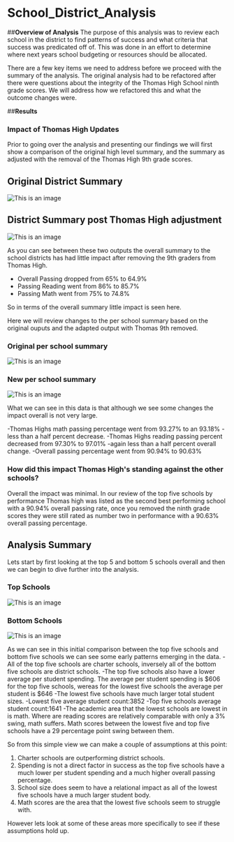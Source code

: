 # School_District_Analysis
##**Overview of Analysis**
The purpose of this analysis was to review each school in the district to find patterns of success and what criteria that success was predicated off of. This was done in an effort to determine where next years school budgeting or resources should be allocated.

There are a few key items we need to address before we proceed with the summary of the analysis. The original analysis had to be refactored after there were questions about the integrity of the Thomas High School ninth grade scores. We will address how we refactored this and what the outcome changes were.

##**Results**
### Impact of Thomas High Updates
Prior to going over the analysis and presenting our findings we will first show a comparison of the original high level summary, and the summary as adjusted with the removal of the Thomas High 9th grade scores.

## Original District Summary
![This is an image]("C:\Users\nytec\Class\School_District_Analysis\resources\original_summary.png")

## District Summary post Thomas High adjustment

![This is an image]("C:\Users\nytec\Class\School_District_Analysis\resources\school_district_summary1.png")

As you can see between these two outputs the overall summary to the school districts has had little impact after removing the 9th graders from Thomas High.
- Overall Passing dropped from 65% to 64.9%
- Passing Reading went from 86% to 85.7%
- Passing Math went from 75% to 74.8%

So in terms of the overall summary little impact is seen here.

Here we will review changes to the per school summary based on the original ouputs and the adapted output with Thomas 9th removed.

### Original per school summary
![This is an image]("C:\Users\nytec\Class\School_District_Analysis\resources\per_school_summary1.png")

### New per school summary
![This is an image]("C:\Users\nytec\Class\School_District_Analysis\resources\per_school_summary_fixed.png")

What we can see in this data is that although we see some changes the impact overall is not very large.

-Thomas Highs math passing percentage went from 93.27% to an 93.18%
    -less than a half percent decrease. 
-Thomas Highs reading passing percent decreased from 97.30% to 97.01%
    -again less than a half percent overall change.
-Overall passing percentage went from 90.94% to 90.63%


### How did this impact Thomas High's standing against the other schools?

Overall the impact was minimal. In our review of the top five schools by performance Thomas high was listed as the second best performing school with a 90.94% overall passing rate, once you removed the ninth grade scores they were still rated as number two in performance with a 90.63% overall passing percentage.

## Analysis Summary
Lets start by first looking at the top 5 and bottom 5 schools overall and then we can begin to dive further into the analysis.

### **Top Schools**
![This is an image]("C:\Users\nytec\Class\School_District_Analysis\resources\top_schools.png")

### **Bottom Schools**
![This is an image]("C:\Users\nytec\Class\School_District_Analysis\resources\bottom_schools.png")

As we can see in this initial comparison between the top five schools and bottom five schools we can see some early patterns emerging in the data.
-All of the top five schools are charter schools, inversely all of the bottom five schools are district schools. 
-The top five schools also have a lower average per student spending. The average per student spending is $606 for the top five schools, wereas for the lowest five schools the average per student is $646
-The lowest five schools have much larger total student sizes.
    -Lowest five average student count:3852
    -Top five schools average student count:1641
-The academic area that the lowest schools are lowest in is math. Where are reading scores are relatively comparable with only a 3% swing, math suffers. Math scores between the lowest five and top five schools have a 29 percentage point swing between them.

So from this simple view we can make a couple of assumptions at this point:
1. Charter schools are outperforming district schools.
2. Spending is not a direct factor in success as the top five schools have a much lower per student spending and a much higher overall passing percentage.
3. School size does seem to have a relational impact as all of the lowest five schools have a much larger student body.
4. Math scores are the area that the lowest five schools seem to struggle with. 

However lets look at some of these areas more specifically to see if these assumptions hold up.


